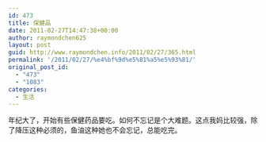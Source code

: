 ```yaml
---
id: 473
title: 保健品
date: 2011-02-27T14:47:38+00:00
author: raymondchen625
layout: post
guid: http://www.raymondchen.info/2011/02/27/365.html
permalink: '/2011/02/27/%e4%bf%9d%e5%81%a5%e5%93%81/'
original_post_id:
  - "473"
  - "1083"
categories:
  - 生活
---
```

年纪大了，开始有些保健药品要吃。如何不忘记是个大难题。这点我妈比较强，除了降压这种必须的，鱼油这种她也不会忘记，总能吃完。